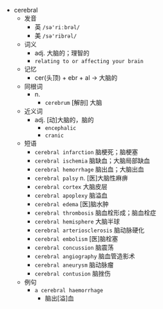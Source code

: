 - cerebral
  - 发音
    - 英 `/sə'riːbrəl/`
    - 美 `/sə'ribrəl/`
  - 词义
    - adj. 大脑的；理智的
    - `relating to or affecting your brain`
  - 记忆
    - cer(头顶) + ebr + al → 大脑的
  - 同根词
    - n.
      - `cerebrum` [解剖] 大脑
  - 近义词
    - adj. [动]大脑的，脑的
      - `encephalic`
      - `cranic`
  - 短语
    - `cerebral infarction` 脑梗死；脑梗塞 
    - `cerebral ischemia` 脑缺血；大脑局部缺血 
    - `cerebral hemorrhage` 脑出血；大脑出血 
    - `cerebral palsy` n. [医]大脑性麻痹 
    - `cerebral cortex` 大脑皮层 
    - `cerebral apoplexy` 脑溢血 
    - `cerebral edema` [医]脑水肿 
    - `cerebral thrombosis` 脑血栓形成；脑血栓症 
    - `cerebral hemisphere` 大脑半球 
    - `cerebral arteriosclerosis` 脑动脉硬化 
    - `cerebral embolism` [医]脑栓塞 
    - `cerebral concussion` 脑震荡 
    - `cerebral angiography` 脑血管造影术 
    - `cerebral aneurysm` 脑动脉瘤 
    - `cerebral contusion` 脑挫伤 
  - 例句
    - `a cerebral haemorrhage`
      - 脑出[溢]血

